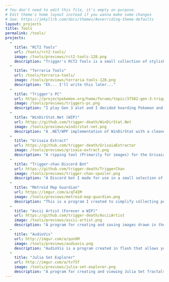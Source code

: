 ```yaml
---
# You don't need to edit this file, it's empty on purpose.
# Edit theme's home layout instead if you wanna make some changes
# See: https://jekyllrb.com/docs/themes/#overriding-theme-defaults
layout: projects
title: Tools
permalink: /tools/
projects:
  -
    title: "RCT2 Tools"
    url: /tools/rct2-tools/
    image: /tools/previews/rct2-tools-128.png
    description: "Trigger's RCT2 Tools is a small collection of stylish and functional tools for use with Rollercoaster Tycoon 2. Each tool is designed to be easy to use and requires little to no low level knowledge about the game. Many of the older tools for the game are much lower level, and thus harder to use."
  -
    title: "Terraria Tools"
    url: /tools/terraria-tools/
    image: /tools/previews/terraria-tools-128.png
    description: "Eh... I'll write this later..."
  -
    title: "Trigger's PC"
    url: https://projectpokemon.org/home/forums/topic/37582-gen-3-triggers-pc-legit-use-everything-bank-and-save-manager-tool/
    image: /tools/previews/triggers-pc.png
    description: "I play Gen 3 alot and I decided hoarding Pokemon and items was a pain when storage space was so limited, that and trading takes forever. So I created a PokeBank-like program for hoarding, trading, and managing Pokemon, Items, Pokeblocks, Mail, and Decorations. Trigger's PC is a tool designed for legit purposes. There really aren't enough tools for legit-play out there sadly. However, note it does extend some of the boundaries of the game to increase replayability and customization."
  -
    title: "WinDirStat.Net (WIP)"
    url: https://github.com/trigger-death/WinDirStat.Net
    image: /tools/previews/windirstat-net.png
    description: "A .NET/WPF implementation of WinDirStat with a cleaner UI that does less freezing up. Also faster than the original but there are other implementations that do the same."
  -
    title: "Grisaia Extract"
    url: https://github.com/trigger-death/GrisaiaExtractor
    image: /tools/previews/grisaia-extract.png
    description: "A ripping tool (Primarily for images) for the Grisaia games. (Phantom Trigger not supported) This is basically a polished, easy-to-use wrapper for existing programs that extract Grisaia files. (Although much of the original code has been ported to C#)"
  -
    title: "Trigger-chan Discord Bot"
    url: https://github.com/trigger-death/TriggerChan
    image: /tools/previews/trigger-chan-spoiler.png
    description: "A Discord bot I made for use in a small selection of Discord servers. Her selling features are spoilers, inserting claps between words, drawing Divergence Meters, and other fun or helpful commands."
  -
    title: "Metroid Map Guardian"
    url: https://imgur.com/a/qT4IM
    image: /tools/previews/metroid-map-guardian.png
    description: "This is a program I created to simplify collecting power-ups in the Metroid Prime series. Each power-up is displayed on its map with instructions on how to acquire it. Many thanks to Falcon Zero for letting me use his maps and guides he created for the 3 games."
  -
    title: "Ascii Artist (Forever a WIP)"
    url: https://github.com/trigger-death/AsciiArtist
    image: /tools/previews/ascii-artist.png
    description: "A program for creating and saving images drawn in the console using ASCII characters and colors. This program has gone through numerous versions. I often use it as a grid-based level editor."
  -
    title: "AudioVis"
    url: http://imgur.com/a/qunXM
    image: /tools/previews/audiovis.png
    description: "AudioVis is a program created in flash that allows you to enjoy your music through customizable visualizations."
  -
    title: "Julia Set Explorer"
    url: http://imgur.com/a/tv7Sf
    image: /tools/previews/julia-set-explorer.png
    description: "A program for creating and viewing Julia Set fractals. You can choose different functions and customize the colors."
---
```

